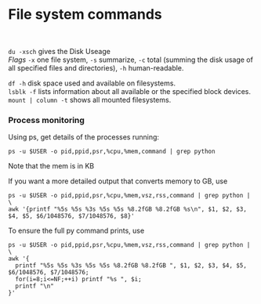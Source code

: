 # File system commands   

<br>  

`du -xsch` gives the Disk Useage    
*Flags*
`-x` one file system, `-s` summarize, `-c` total (summing the disk usage of all specified files and directories), `-h`  human-readable. 


`df -h`   disk space used and available on filesystems.   
`lsblk -f`   lists information about all available or the specified block devices.   
`mount | column -t`  shows all mounted filesystems.   


### Process monitoring
Using ps, get details of the processes running:   
```
ps -u $USER -o pid,ppid,psr,%cpu,%mem,command | grep python
```     
Note that the mem is in KB

If you want a more detailed output that converts memory to GB, use     
```
ps -u $USER -o pid,ppid,psr,%cpu,%mem,vsz,rss,command | grep python | \
awk '{printf "%5s %5s %3s %5s %5s %8.2fGB %8.2fGB %s\n", $1, $2, $3, $4, $5, $6/1048576, $7/1048576, $8}'
```
To ensure the full py command prints, use     
```
ps -u $USER -o pid,ppid,psr,%cpu,%mem,vsz,rss,command | grep python | \
awk '{ 
  printf "%5s %5s %3s %5s %5s %8.2fGB %8.2fGB ", $1, $2, $3, $4, $5, $6/1048576, $7/1048576; 
  for(i=8;i<=NF;++i) printf "%s ", $i; 
  printf "\n"
}'

```